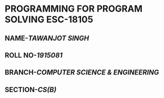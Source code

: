    #        **PROGRAMMING FOR PROGRAM SOLVING ESC-18105**
##   NAME-*TAWANJOT SINGH*
##   ROLL NO-*1915081*
##   BRANCH-*COMPUTER SCIENCE & ENGINEERING*
##   SECTION-*CS(B)*   
